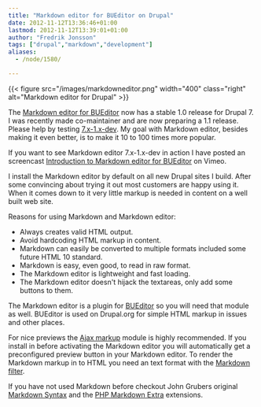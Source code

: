 ```yaml
---
title: "Markdown editor for BUEditor on Drupal"
date: 2012-11-12T13:36:46+01:00
lastmod: 2012-11-12T13:39:01+01:00
author: "Fredrik Jonsson"
tags: ["drupal","markdown","development"]
aliases:
  - /node/1580/

---
```


{{< figure src="/images/markdowneditor.png" width="400" class="right" alt="Markdown editor for Drupal" >}}

The [Markdown editor for BUEditor](http://drupal.org/project/markdowneditor) now has a stable 1.0 release for Drupal 7. I was recently made co-maintainer and are now preparing a 1.1 release. Please help by testing [7.x-1.x-dev](http://drupal.org/node/1403968). My goal with Markdown editor, besides making it even better, is to make it 10 to 100 times more popular.

If you want to see Markdown editor 7.x-1.x-dev in action I have posted an screencast [Introduction to Markdown editor for BUEditor](http://vimeo.com/53318556) on Vimeo.

I install the Markdown editor by default on all new Drupal sites I build. After some convincing about trying it out most customers are happy using it. When it comes down to it very little markup is needed in content on a well built web site.

Reasons for using Markdown and Markdown editor:

* Always creates valid HTML output.
* Avoid hardcoding HTML markup in content.
* Markdown can easily be converted to multiple formats included some future HTML 10 standard.
* Markdown is easy, even good, to read in raw format.
* The Markdown editor is lightweight and fast loading.
* The Markdown editor doesn't hijack the textareas, only add some buttons to them.

The Markdown editor is a plugin for [BUEditor](http://drupal.org/project/bueditor) so you will need that module as well. BUEditor is used on Drupal.org for simple HTML markup in issues and other places.

For nice previews the [Ajax markup](http://drupal.org/project/ajax_markup) module is highly recommended. If you install in before activating the Markdown editor you will automatically get a preconfigured preview button in your Markdown editor. To render the Markdown markup in to HTML you need an text format with the [Markdown filter](http://drupal.org/project/markdown).

If you have not used Markdown before checkout John Grubers original [Markdown Syntax](http://daringfireball.net/projects/markdown/syntax) and the [PHP Markdown Extra](http://michelf.ca/projects/php-markdown/extra/) extensions.

